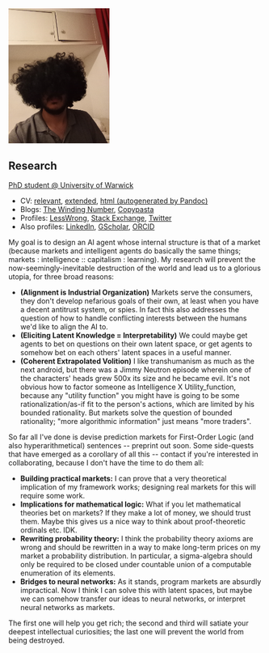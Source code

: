 <img src="face.jpg" width="200">

## Research

[PhD student @ University of Warwick](https://warwick.ac.uk/fac/sci/dcs/people/u2251609/)
* CV: [relevant](cv/relevant.pdf), [extended](cv/extended.pdf), [html (autogenerated by Pandoc)](cv/relevant.html)
* Blogs: [The Winding Number](https://thewindingnumber.blogspot.com), [Copypasta](https://copypasta.substack.com/)
* Profiles: [LessWrong](https://www.lesswrong.com/users/abhimanyu-pallavi-sudhir), [Stack Exchange](https://math.stackexchange.com/users/78451/abhimanyu-pallavi-sudhir), [Twitter](https://twitter.com/abhimanyupasu)
* Also profiles: [LinkedIn](https://www.linkedin.com/in/abhimanyu-pallavi-sudhir/), [GScholar](https://scholar.google.com/citations?user=lb38BjYAAAAJ&hl=en), [ORCID](https://orcid.org/0000-0002-2506-0515)

My goal is to design an AI agent whose internal structure is that of a market (because markets and intelligent agents do basically the same things; markets : intelligence :: capitalism : learning). My research will prevent the now-seemingly-inevitable destruction of the world and lead us to a glorious utopia, for three broad reasons:

* **(Alignment is Industrial Organization)** Markets serve the consumers, they don't develop nefarious goals of their own, at least when you have a decent antitrust system, or spies. In fact this also addresses the question of how to handle conflicting interests between the humans we'd like to align the AI to.
* **(Eliciting Latent Knowledge = Interpretability)** We could maybe get agents to bet on questions on their own latent space, or get agents to somehow bet on each others' latent spaces in a useful manner.
* **(Coherent Extrapolated Volition)** I like transhumanism as much as the next android, but there was a Jimmy Neutron episode wherein one of the characters' heads grew 500x its size and he became evil. It's not obvious how to factor someone as Intelligence X Utility_function, because any "utility function" you might have is going to be some rationalization/as-if fit to the person's actions, which are limited by his bounded rationality. But markets solve the question of bounded rationality; "more algorithmic information" just means "more traders".

So far all I've done is devise prediction markets for First-Order Logic (and also hyperarithmetical) sentences -- preprint out soon. Some side-quests that have emerged as a corollary of all this -- contact if you're interested in collaborating, because I don't have the time to do them all:

* **Building practical markets:** I can prove that a very theoretical implication of my framework works; designing real markets for this will require some work.
* **Implications for mathematical logic:** What if you let mathematical theories bet on markets? If they make a lot of money, we should trust them. Maybe this gives us a nice way to think about proof-theoretic ordinals etc. IDK.
* **Rewriting probability theory:** I think the probability theory axioms are wrong and should be rewritten in a way to make long-term prices on my market a probability distribution. In particular, a sigma-algebra should only be required to be closed under countable union of a computable enumeration of its elements.
* **Bridges to neural networks:** As it stands, program markets are absurdly impractical. Now I think I can solve this with latent spaces, but maybe we can somehow transfer our ideas to neural networks, or interpret neural networks as markets.

The first one will help you get rich; the second and third will satiate your deepest intellectual curiosities; the last one will prevent the world from being destroyed.
